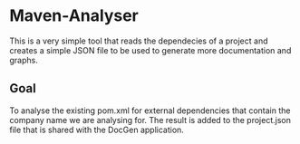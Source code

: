 # Maven-Analyser

This is a very simple tool that reads the dependecies of a project and creates a simple JSON file to be used to generate more documentation and graphs.

## Goal

To analyse the existing pom.xml for external dependencies that contain the company name we are analysing for.
The result is added to the project.json file that is shared with the DocGen application.